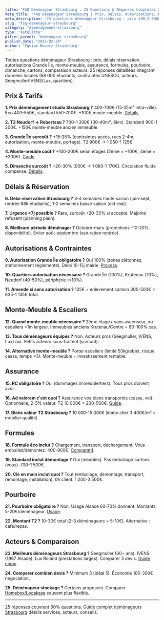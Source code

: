 ```yaml
---
title: "FAQ Déménageur Strasbourg : 25 Questions & Réponses Complètes 2025"
meta_title: "FAQ Déménageur Strasbourg | Prix, Délais, Autorisations, Monte-Meuble"
meta_description: "25 questions déménageur Strasbourg : prix 400-2 800€, délais 2-4 semaines, autorisations Grande Île 10-15j, monte-meuble +100-200€, assurance 2-5%, pourboire 5-20€."
slug: "faq-demenageur-strasbourg"
category: "demenagement-strasbourg"
type: "satellite"
pilier_parent: "demenageur-strasbourg"
publish_date: "2025-02-28"
author: "Équipe Moverz Strasbourg"
---
```


Toutes questions déménageur Strasbourg : prix, délais réservation, autorisations Grande Île, monte-meuble, assurance, formules, pourboire, dimanche, cartons, comparaison acteurs. 25 réponses détaillées intégrant données locales (68 000 étudiants, contraintes UNESCO, acteurs Seegmuller/IVENS/Lux, quartiers).

## Prix & Tarifs

**1. Prix déménagement studio Strasbourg ?** 400-700€ (15-25m³ intra-ville). Éco 400-550€, standard 550-700€. +100€ monte-meuble. [Détails](/blog/demenagement-strasbourg/prix-demenageur-strasbourg-2025).

**2. T2 Neudorf → Robertsau ?** 700-1 300€ (30-40m³, 8km). Standard 900-1 200€. +150€ monte-meuble ancien immeuble.

**3. Grande Île surcoût ?** +15-25% (contraintes accès, rues 2-4m, autorisation, monte-meuble, portage). T2 900€ → 1 050-1 125€.

**4. Monte-meuble coût ?** +100-200€ selon étages (2ème = +100€, 4ème = +200€). [Guide](/blog/satellites/demenageur-monte-meuble-strasbourg).

**5. Dimanche surcoût ?** +20-30% (900€ → 1 080-1 170€). Circulation fluide compense. [Détails](/blog/satellites/demenagement-dimanche-strasbourg).

## Délais & Réservation

**6. Délai réservation Strasbourg ?** 3-4 semaines haute saison (juin-sept, rentrée 68k étudiants), 1-2 semaines basse saison (oct-mai).

**7. Urgence <7j possible ?** Rare, surcoût +20-30% si accepté. Majorité refusent (planning plein).

**8. Meilleure période déménager ?** Octobre-mars (promotions -10-20%, disponibilité). Éviter août-septembre (saturation rentrée).

## Autorisations & Contraintes

**9. Autorisation Grande Île obligatoire ?** Oui 100% (zones piétonnes, stationnement réglementé). Délai 10-15j mairie. [Process](/blog/satellites/autorisation-stationnement-strasbourg).

**10. Quartiers autorisation nécessaire ?** Grande Île (100%), Krutenau (70%), Neudorf (40-50%), périphérie (<10%).

**11. Amende si sans autorisation ?** 135€ + enlèvement camion 300-500€ = 635-1 135€ total.

## Monte-Meuble & Escaliers

**12. Quand monte-meuble nécessaire ?** 2ème étage+ sans ascenseur, ou escaliers <1m largeur. Immeubles anciens Krutenau/Centre = 80-100% cas.

**13. Tous déménageurs équipés ?** Non. Acteurs pros (Seegmuller, IVENS, Lux) oui. Petits acteurs sous-traitent (surcoût).

**14. Alternative monte-meuble ?** Porter escaliers (limité 50kg/objet, risque casse, temps ×3). Monte-meuble = investissement rentable.

## Assurance

**15. RC obligatoire ?** Oui (dommages immeuble/tiers). Tous pros doivent avoir.

**16. Ad valorem c'est quoi ?** Assurance vos biens transportés (casse, vol). Optionnelle, 2-5% valeur. T2 10 000€ = 200-500€. [Guide](/blog/satellites/assurance-demenageur-strasbourg).

**17. Biens valeur T2 Strasbourg ?** 10 000-15 000€ (immo cher 3 400€/m² = mobilier qualité).

## Formules

**18. Formule éco inclut ?** Chargement, transport, déchargement. Vous emballez/démontez. 400-900€. [Comparatif](/blog/satellites/formule-economique-cle-en-main-strasbourg).

**19. Standard inclut démontage ?** Oui (meubles). Pas emballage cartons (vous). 700-1 500€.

**20. Clé en main inclut quoi ?** Tout (emballage, démontage, transport, remontage, installation). 0h client. 1 200-3 500€.

## Pourboire

**21. Pourboire obligatoire ?** Non. Usage Alsace 60-70% donnent. Montants 5-20€/déménageur. [Usage](/blog/satellites/pourboire-demenageurs-strasbourg).

**22. Montant T2 ?** 10-30€ total (2-3 déménageurs × 5-10€). Alternative : café/repas.

## Acteurs & Comparaison

**23. Meilleurs déménageurs Strasbourg ?** Seegmuller (60+ ans), IVENS (1967 Alsace), Lux Roland (prestations larges). Comparer 3 devis. [Guide choix](/blog/satellites/choisir-demenageur-strasbourg).

**24. Comparer combien devis ?** Minimum 3 (idéal 5). Économie 100-300€ négociation.

**25. Déménageur stockage ?** Certains proposent. Comparer [Homebox/Locakase](/blog/garde-meuble-strasbourg/garde-meuble-strasbourg-guide-complet) souvent plus flexible.

---

25 réponses couvrent 90% questions. [Guide complet déménageurs Strasbourg](/blog/demenagement-strasbourg/demenageur-strasbourg) détails services, acteurs, conseils.

